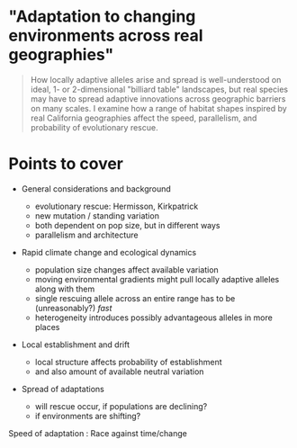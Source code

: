 

"Adaptation to changing environments across real geographies"
=============================================================

> How locally adaptive alleles arise and spread is well-understood on
> ideal, 1- or 2-dimensional "billiard table" landscapes,
> but real species may have to spread adaptive innovations across
> geographic barriers on many scales.  I examine how a range of habitat shapes
> inspired by real California geographies affect the speed, parallelism,
> and probability of evolutionary rescue.


Points to cover
===============

* General considerations and background
    - evolutionary rescue: Hermisson, Kirkpatrick
    - new mutation / standing variation
    - both dependent on pop size, but in different ways
    - parallelism and architecture

* Rapid climate change and ecological dynamics
    - population size changes affect available variation
    - moving environmental gradients might pull locally adaptive alleles along with them
    - single rescuing allele across an entire range has to be (unreasonably?) *fast*
    - heterogeneity introduces possibly advantageous alleles in more places

* Local establishment and drift
    - local structure affects probability of establishment
    - and also amount of available neutral variation

* Spread of adaptations
    - will rescue occur, if populations are declining?
    - if environments are shifting?


Speed of adaptation : Race against time/change
